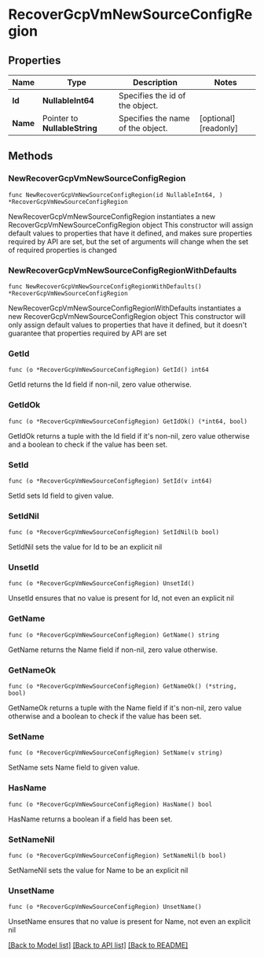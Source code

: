 # RecoverGcpVmNewSourceConfigRegion

## Properties

Name | Type | Description | Notes
------------ | ------------- | ------------- | -------------
**Id** | **NullableInt64** | Specifies the id of the object. | 
**Name** | Pointer to **NullableString** | Specifies the name of the object. | [optional] [readonly] 

## Methods

### NewRecoverGcpVmNewSourceConfigRegion

`func NewRecoverGcpVmNewSourceConfigRegion(id NullableInt64, ) *RecoverGcpVmNewSourceConfigRegion`

NewRecoverGcpVmNewSourceConfigRegion instantiates a new RecoverGcpVmNewSourceConfigRegion object
This constructor will assign default values to properties that have it defined,
and makes sure properties required by API are set, but the set of arguments
will change when the set of required properties is changed

### NewRecoverGcpVmNewSourceConfigRegionWithDefaults

`func NewRecoverGcpVmNewSourceConfigRegionWithDefaults() *RecoverGcpVmNewSourceConfigRegion`

NewRecoverGcpVmNewSourceConfigRegionWithDefaults instantiates a new RecoverGcpVmNewSourceConfigRegion object
This constructor will only assign default values to properties that have it defined,
but it doesn't guarantee that properties required by API are set

### GetId

`func (o *RecoverGcpVmNewSourceConfigRegion) GetId() int64`

GetId returns the Id field if non-nil, zero value otherwise.

### GetIdOk

`func (o *RecoverGcpVmNewSourceConfigRegion) GetIdOk() (*int64, bool)`

GetIdOk returns a tuple with the Id field if it's non-nil, zero value otherwise
and a boolean to check if the value has been set.

### SetId

`func (o *RecoverGcpVmNewSourceConfigRegion) SetId(v int64)`

SetId sets Id field to given value.


### SetIdNil

`func (o *RecoverGcpVmNewSourceConfigRegion) SetIdNil(b bool)`

 SetIdNil sets the value for Id to be an explicit nil

### UnsetId
`func (o *RecoverGcpVmNewSourceConfigRegion) UnsetId()`

UnsetId ensures that no value is present for Id, not even an explicit nil
### GetName

`func (o *RecoverGcpVmNewSourceConfigRegion) GetName() string`

GetName returns the Name field if non-nil, zero value otherwise.

### GetNameOk

`func (o *RecoverGcpVmNewSourceConfigRegion) GetNameOk() (*string, bool)`

GetNameOk returns a tuple with the Name field if it's non-nil, zero value otherwise
and a boolean to check if the value has been set.

### SetName

`func (o *RecoverGcpVmNewSourceConfigRegion) SetName(v string)`

SetName sets Name field to given value.

### HasName

`func (o *RecoverGcpVmNewSourceConfigRegion) HasName() bool`

HasName returns a boolean if a field has been set.

### SetNameNil

`func (o *RecoverGcpVmNewSourceConfigRegion) SetNameNil(b bool)`

 SetNameNil sets the value for Name to be an explicit nil

### UnsetName
`func (o *RecoverGcpVmNewSourceConfigRegion) UnsetName()`

UnsetName ensures that no value is present for Name, not even an explicit nil

[[Back to Model list]](../README.md#documentation-for-models) [[Back to API list]](../README.md#documentation-for-api-endpoints) [[Back to README]](../README.md)


